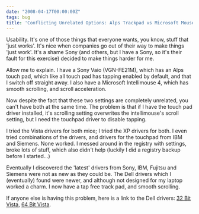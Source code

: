 ```yaml
---
date: "2008-04-17T00:00:00Z"
tags: bug
title: 'Conflicting Unrelated Options: Alps Trackpad vs Microsoft Mouse'
---
```


Usability.  It's one of those things that everyone wants, you know, stuff that 'just works'.  It's nice when companies go out of their way to make things 'just work'.  It's a shame Sony (and others, but I have a Sony, so it's their fault for this exercise) decided to make things harder for me.

Allow me to explain.  I have a Sony Vaio (VGN-FE21M), which has an Alps touch pad, which like all touch pad has tapping enabled by default, and that I switch off straight away.  I also have a Microsoft Intellimouse 4, which has smooth scrolling, and scroll acceleration.

Now despite the fact that these two settings are completely unrelated, you can't have both at the same time.  The problem is that if I have the touch pad driver installed, it's scrolling setting overwrites the intellimouse's scroll setting, but I need the touchpad driver to disable tapping.

I tried the Vista drivers for both mice; I tried the XP drivers for both.  I even tried combinations of the drivers, and drivers for the touchpad from IBM and Siemens.  None worked.  I messed around in the registry with settings, broke lots of stuff, which also didn't help (luckily I did a registry backup before I started...)

Eventually I discovered the 'latest' drivers from Sony, IBM, Fujitsu and Siemens were not as new as they could be.  The Dell drivers which I (eventually) found were newer, and although not designed for my laptop worked a charm.  I now have a tap free track pad, and smooth scrolling.

If anyone else is having this problem, here  is a link to the Dell drivers: [32 Bit Vista][32-bit], [64 Bit Vista][64-bit].


[32-bit]: http://support.us.dell.com/support/downloads/download.aspx?c=us&l=en&s=gen&releaseid=R140031&formatcnt=1&libid=0&fileid=187207
[64-bit]: http://support.us.dell.com/support/downloads/download.aspx?c=us&l=en&s=gen&releaseid=R140029&formatcnt=1&libid=0&fileid=187206